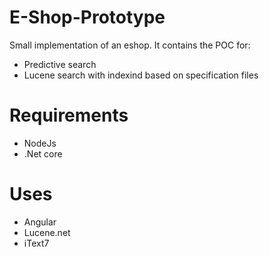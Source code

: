 # E-Shop-Prototype

Small implementation of an eshop. It contains the POC for:

-   Predictive search
-   Lucene search with indexind based on specification files

# Requirements

-   NodeJs
-   .Net core

# Uses

-   Angular
-   Lucene.net
-   iText7

